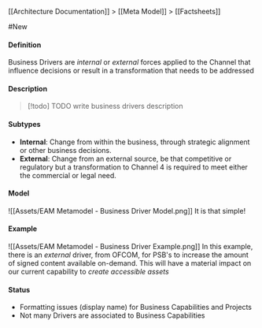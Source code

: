 [[Architecture Documentation]] > [[Meta Model]] > [[Factsheets]]

#New
#### Definition
Business Drivers are *internal* or *external* forces applied to the Channel that influence decisions or result in a transformation that needs to be addressed
#### Description
>[!todo] TODO
> write business drivers description
#### Subtypes
- **Internal**: Change from within the business, through strategic alignment or other business decisions.
- **External**: Change from an external source, be that competitive or regulatory but a transformation to Channel 4 is required to meet either the commercial or legal need.


#### Model

![[Assets/EAM Metamodel - Business Driver Model.png]]
It is that simple!
#### Example 

![[Assets/EAM Metamodel - Business Driver Example.png]]
In this example, there is an *external* driver, from OFCOM, for PSB's to increase the amount of signed content available on-demand. This will have a material impact on our current capability to *create accessible assets*

#### Status
- Formatting issues (display name) for Business Capabilities and Projects
- Not many Drivers are associated to Business Capabilities